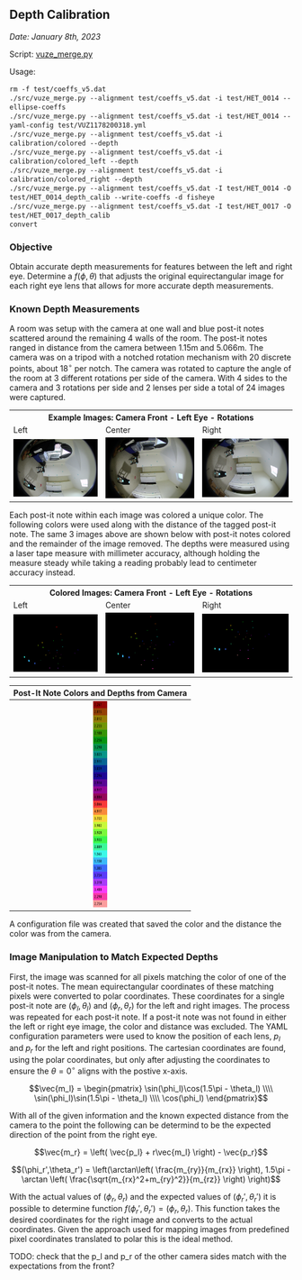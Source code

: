## Depth Calibration

*Date: January 8th, 2023*

Script: [vuze_merge.py](../src/vuze_merge.py)

Usage:
```
rm -f test/coeffs_v5.dat
./src/vuze_merge.py --alignment test/coeffs_v5.dat -i test/HET_0014 --ellipse-coeffs
./src/vuze_merge.py --alignment test/coeffs_v5.dat -i test/HET_0014 --yaml-config test/VUZ1178200318.yml
./src/vuze_merge.py --alignment test/coeffs_v5.dat -i calibration/colored --depth
./src/vuze_merge.py --alignment test/coeffs_v5.dat -i calibration/colored_left --depth
./src/vuze_merge.py --alignment test/coeffs_v5.dat -i calibration/colored_right --depth
./src/vuze_merge.py --alignment test/coeffs_v5.dat -I test/HET_0014 -O test/HET_0014_depth_calib --write-coeffs -d fisheye
./src/vuze_merge.py --alignment test/coeffs_v5.dat -I test/HET_0017 -O test/HET_0017_depth_calib
convert
```

### Objective
Obtain accurate depth measurements for features between the left and right eye. Determine a $f(\phi, \theta)$ that adjusts the original equirectangular image for each right eye lens that allows for more accurate depth measurements.


### Known Depth Measurements
A room was setup with the camera at one wall and blue post-it notes scattered around the remaining 4 walls of the room. The post-it notes ranged in distance from the camera between 1.15m and 5.066m. The camera was on a tripod with a notched rotation mechanism with 20 discrete points, about $18^\circ$ per notch. The camera was rotated to capture the angle of the room at 3 different rotations per side of the camera. With 4 sides to the camera and 3 rotations per side and 2 lenses per side a total of 24 images were captured.

<table>
  <tr><th colspan=3>Example Images: Camera Front - Left Eye - Rotations</th></tr>
  <tr><td>Left</td><td>Center</td><td>Right</td></tr>
  <tr>
    <td><img src="HET_0025_1.JPG" alt="Left" width="250px" /></td>
    <td><img src="HET_0016_1.JPG" alt="Center" width="250px" /></td>
    <td><img src="HET_0026_1.JPG" alt="Right" width="250px" /></td>
  </tr>
</table>

Each post-it note within each image was colored a unique color. The following colors were used along with the distance of the tagged post-it note. The same 3 images above are shown below with post-it notes colored and the remainder of the image removed. The depths were measured using a laser tape measure with millimeter accuracy, although holding the measure steady while taking a reading probably lead to centimeter accuracy instead.

<table>
  <tr><th colspan=3>Colored Images: Camera Front - Left Eye - Rotations</th></tr>
  <tr><td>Left</td><td>Center</td><td>Right</td></tr>
  <tr>
    <td><img src="colored_left_1.JPG" alt="Left" width="250px" /></td>
    <td><img src="colored_1.JPG" alt="Center" width="250px" /></td>
    <td><img src="colored_right_1.JPG" alt="Right" width="250px" /></td>
  </tr>
</table>

| Post-It Note Colors and Depths from Camera |
| :----: |
| <img src="distinct_colors.png" alt="Feature point (green) from different angles." width="25px" /> |

A configuration file was created that saved the color and the distance the color was from the camera.

### Image Manipulation to Match Expected Depths
First, the image was scanned for all pixels matching the color of one of the post-it notes. The mean equirectangular coordinates of these matching pixels were converted to polar coordinates. These coordinates for a single post-it note are $(\phi_l,\theta_l)$ and $(\phi_r,\theta_r)$ for the left and right images. The process was repeated for each post-it note. If a post-it note was not found in either the left or right eye image, the color and distance was excluded. The YAML configuration parameters were used to know the position of each lens, $p_l$ and $p_r$ for the left and right positions. The cartesian coordinates are found, using the polar coordinates, but only after adjusting the coordinates to ensure the $\theta=0^\circ$ aligns with the postive x-axis.

$$\vec{m_l} = \begin{pmatrix} \sin(\phi_l)\cos(1.5\pi - \theta_l) \\\\ \sin(\phi_l)\sin(1.5\pi - \theta_l) \\\\ \cos(\phi_l) \end{pmatrix}$$

With all of the given information and the known expected distance from the camera to the point the following can be determind to be the expected direction of the point from the right eye.

$$\vec{m_r} = \left( \vec{p_l} + r\vec{m_l} \right) - \vec{p_r}$$

$$(\phi_r',\theta_r') = \left(\arctan\left( \frac{m_{ry}}{m_{rx}} \right), 1.5\pi - \arctan \left( \frac{\sqrt{m_{rx}^2+m_{ry}^2}}{m_{rz}} \right) \right)$$

With the actual values of $(\phi_r,\theta_r)$ and the expected values of $(\phi_r',\theta_r')$ it is possible to determine function $f(\phi_r',\theta_r') = (\phi_r,\theta_r)$. This function takes the desired coordinates for the right image and converts to the actual coordinates. Given the approach used for mapping images from predefined pixel coordinates translated to polar this is the ideal method.




TODO: check that the p_l and p_r of the other camera sides match with the expectations from the front?
